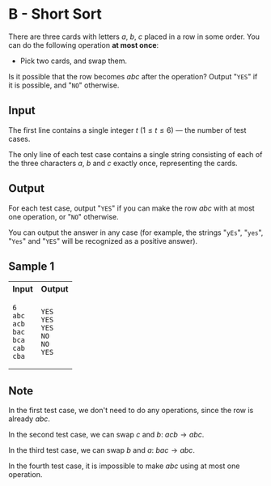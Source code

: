 # B - Short Sort

There are three cards with letters $a$, $b$, $c$ placed in a row in some order. You can do the following operation **at most once**:

- Pick two cards, and swap them.

Is it possible that the row becomes $abc$ after the operation? Output "`YES`" if it is possible, and "`NO`" otherwise.

## Input

The first line contains a single integer $t$ ($1 \le t \le 6$) — the number of test cases.

The only line of each test case contains a single string consisting of each of the three characters $a$, $b$ and $c$ exactly once, representing the cards.

## Output

For each test case, output "`YES`" if you can make the row $abc$ with at most one operation, or "`NO`" otherwise.

You can output the answer in any case (for example, the strings "`yEs`", "`yes`", "`Yes`" and "`YES`" will be recognized as a positive answer).

## Sample 1

<table>
<tr>
<th> Input </th> <th> Output </th>
</tr>
<tr>
<td>

```
6
abc
acb
bac
bca
cab
cba
```

</td>
<td>

```
YES
YES
YES
NO
NO
YES
```

</td>
</tr>
</table>

## Note

In the first test case, we don't need to do any operations, since the row is already $abc$.

In the second test case, we can swap $c$ and $b$: $acb \to abc$.

In the third test case, we can swap $b$ and $a$: $bac \to abc$.

In the fourth test case, it is impossible to make $abc$ using at most one operation.